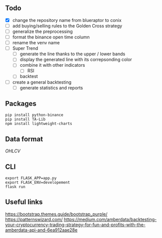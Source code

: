 ## Todo
- [x] change the repository name from blueraptor to conix
- [ ] add buying/selling rules to the Golden Cross strategy
- [ ] generalize the preprocessing
- [ ] format the binance open time column
- [ ] rename the venv name
- [ ] Super Trend
  - [ ] generate the line thanks to the upper / lower bands
  - [ ] display the generated line with its correpsonding color
  - [ ] combine it with other indicators
    - [ ] RSI
  - [ ] backtest
- [ ] create a general backtesting
  - [ ] generate statistics and reports

## Packages
```
pip install python-binance
pip install TA-Lib 
npm install lightweight-charts
```
## Data format
_OHLCV_

## CLI
```
export FLASK_APP=app.py
export FLASK_ENV=developement
flask run
```

## Useful links
https://bootstrap.themes.guide/bootstrap_purple/
https://patternswizard.com/
https://medium.com/amberdata/backtesting-your-cryptocurrency-trading-strategy-for-fun-and-profits-with-the-amberdata-api-and-6ea912aae28e